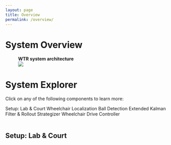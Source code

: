 ```yaml
---
layout: page
title: Overview
permalink: /overview/
---
```

# System Overview

<figure>
    <figcaption><b>WTR system architecture</b></figcaption>
    <img src="{{ 'assets/images/wtr_arch.png' | relative_url }}">
</figure>

# System Explorer
Click on any of the following components to learn more:
<div class="multi_option">
    <a onclick="toggle('setup')" class="btn">Setup: Lab & Court</a>
    <a onclick="toggle('wheelchair_localization')" class="btn">Wheelchair Localization</a>
    <a onclick="toggle('ball_detection')" class="btn">Ball Detection</a>
    <a onclick="toggle('ekf_rollout')" class="btn">Extended Kalman Filter & Rollout</a>
    <a onclick="toggle('strategizer')" class="btn">Strategizer</a>
    <a onclick="toggle('drive_controller')" class="btn">Wheelchair Drive Controller </a>
</div>
<br/>

<!-- Setup -->
<div class="toggle_module" id="setup" style="display:block;" markdown="1">

## Setup: Lab & Court

</div>

<!-- Wheelchair Localization -->
<div class="toggle_module" id="wheelchair_localization" style="display:none;" markdown="1">

## Wheelchair Localization

</div>


<!-- Ball Detection -->
<div class="toggle_module" id="ball_detection" style="display:none;" markdown="1">

## Ball Detection

</div>

<!-- EKF & Rollout  -->
<div class="toggle_module" id="ekf_rollout" style="display:none;" markdown="1">

## Extended Kalman Filter & Rollout

</div>

<!-- Strategizer  -->
<div class="toggle_module" id="strategizer" style="display:none;" markdown="1">

## Strategizer

</div>

<!-- Wheelchair Drive Controller  -->
<div class="toggle_module" id="drive_controller" style="display:none;" markdown="1">

## Wheelchair Drive Controller

</div>


